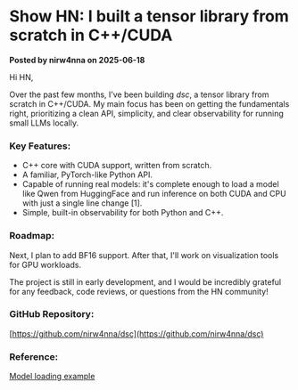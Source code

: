 # Show HN: I built a tensor library from scratch in C++/CUDA

**Posted by nirw4nna on 2025-06-18**

Hi HN,

Over the past few months, I’ve been building *dsc*, a tensor library from scratch in C++/CUDA. My main focus has been on getting the fundamentals right, prioritizing a clean API, simplicity, and clear observability for running small LLMs locally.

### Key Features:
- C++ core with CUDA support, written from scratch.
- A familiar, PyTorch-like Python API.
- Capable of running real models: it's complete enough to load a model like Qwen from HuggingFace and run inference on both CUDA and CPU with just a single line change [1].
- Simple, built-in observability for both Python and C++.

### Roadmap:
Next, I plan to add BF16 support. After that, I'll work on visualization tools for GPU workloads.

The project is still in early development, and I would be incredibly grateful for any feedback, code reviews, or questions from the HN community!

### GitHub Repository:
[https://github.com/nirw4nna/dsc](https://github.com/nirw4nna/dsc)

### Reference:
[Model loading example](https://github.com/nirw4nna/dsc/blob/main/examples/models/qwen2_5.py)